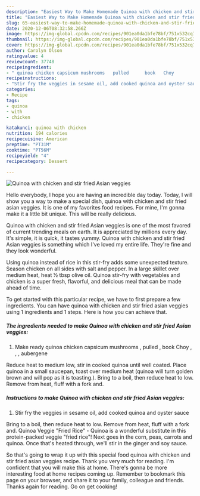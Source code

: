 ```yaml
---
description: "Easiest Way to Make Homemade Quinoa with chicken and stir fried Asian veggies"
title: "Easiest Way to Make Homemade Quinoa with chicken and stir fried Asian veggies"
slug: 65-easiest-way-to-make-homemade-quinoa-with-chicken-and-stir-fried-asian-veggies
date: 2020-12-06T08:32:58.266Z
image: https://img-global.cpcdn.com/recipes/901ea0da1bfe78bf/751x532cq70/quinoa-with-chicken-and-stir-fried-asian-veggies-recipe-main-photo.jpg
thumbnail: https://img-global.cpcdn.com/recipes/901ea0da1bfe78bf/751x532cq70/quinoa-with-chicken-and-stir-fried-asian-veggies-recipe-main-photo.jpg
cover: https://img-global.cpcdn.com/recipes/901ea0da1bfe78bf/751x532cq70/quinoa-with-chicken-and-stir-fried-asian-veggies-recipe-main-photo.jpg
author: Carolyn Olson
ratingvalue: 4
reviewcount: 37748
recipeingredient:
- " quinoa chicken capsicum mushrooms   pulled      book   Choy         aubergene"
recipeinstructions:
- "Stir fry the veggies in sesame oil, add cooked quinoa and oyster sauce"
categories:
- Recipe
tags:
- quinoa
- with
- chicken

katakunci: quinoa with chicken 
nutrition: 194 calories
recipecuisine: American
preptime: "PT31M"
cooktime: "PT56M"
recipeyield: "4"
recipecategory: Dessert

---
```



![Quinoa with chicken and stir fried Asian veggies](https://img-global.cpcdn.com/recipes/901ea0da1bfe78bf/751x532cq70/quinoa-with-chicken-and-stir-fried-asian-veggies-recipe-main-photo.jpg)

Hello everybody, I hope you are having an incredible day today. Today, I will show you a way to make a special dish, quinoa with chicken and stir fried asian veggies. It is one of my favorites food recipes. For mine, I'm gonna make it a little bit unique. This will be really delicious.

Quinoa with chicken and stir fried Asian veggies is one of the most favored of current trending meals on earth. It is appreciated by millions every day. It's simple, it is quick, it tastes yummy. Quinoa with chicken and stir fried Asian veggies is something which I've loved my entire life. They're fine and they look wonderful.

Using quinoa instead of rice in this stir-fry adds some unexpected texture. Season chicken on all sides with salt and pepper. In a large skillet over medium heat, heat ½ tbsp olive oil. Quinoa stir-fry with vegetables and chicken is a super fresh, flavorful, and delicious meal that can be made ahead of time.


To get started with this particular recipe, we have to first prepare a few ingredients. You can have quinoa with chicken and stir fried asian veggies using 1 ingredients and 1 steps. Here is how you can achieve that.

<!--inarticleads1-->

##### The ingredients needed to make Quinoa with chicken and stir fried Asian veggies:

1. Make ready  quinoa chicken capsicum mushrooms ,  pulled    ,  book   Choy ,   ,   ,  aubergene


Reduce heat to medium low, stir in cooked quinoa until well coated. Place quinoa in a small saucepan, toast over medium heat (quinoa will turn golden brown and will pop as it is toasting.). Bring to a boil, then reduce heat to low. Remove from heat, fluff with a fork and. 

<!--inarticleads2-->

##### Instructions to make Quinoa with chicken and stir fried Asian veggies:

1. Stir fry the veggies in sesame oil, add cooked quinoa and oyster sauce


Bring to a boil, then reduce heat to low. Remove from heat, fluff with a fork and. Quinoa Veggie &#34;Fried Rice&#34; - Quinoa is a wonderful substitute in this protein-packed veggie &#34;fried rice&#34;! Next goes in the corn, peas, carrots and quinoa. Once that&#39;s heated through, we&#39;ll stir in the ginger and soy sauce. 

So that's going to wrap it up with this special food quinoa with chicken and stir fried asian veggies recipe. Thank you very much for reading. I'm confident that you will make this at home. There's gonna be more interesting food at home recipes coming up. Remember to bookmark this page on your browser, and share it to your family, colleague and friends. Thanks again for reading. Go on get cooking!
